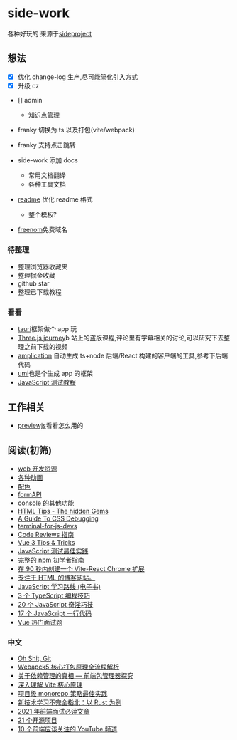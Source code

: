 # side-work

各种好玩的
来源于[sideproject](https://sideproject.guide/)

## 想法

-   [x] 优化 change-log 生产,尽可能简化引入方式
-   [x] 升级 cz
-   [] admin
    -   知识点管理
-   franky 切换为 ts 以及打包(vite/webpack)
-   franky 支持点击跳转
-   side-work 添加 docs
    -   常用文档翻译
    -   各种工具文档
-   [readme](https://github.com/Louis3797/awesome-readme-template) 优化 readme 格式

    -   整个模板?

-   [freenom](https://www.freenom.com/zh/index.html?lang=zh)免费域名

### 待整理

-   整理浏览器收藏夹
-   整理掘金收藏
-   github star
-   整理已下载教程

### 看看

-   [tauri](https://github.com/tauri-apps/tauri)框架做个 app 玩
-   [Three.js journey](https://www.bilibili.com/video/BV1Pf4y177Vp/?vd_source=a28fe99f8fec1c3800d44220e3754062)b 站上的盗版课程,评论里有字幕相关的讨论,可以研究下去整理之前下载的视频
-   [amplication](https://github.com/amplication/amplication) 自动生成 ts+node 后端/React 构建的客户端的工具,参考下后端代码
-   [umi](https://umijs.org/docs/tutorials/blog)也是个生成 app 的框架
-   [JavaScript 测试教程](https://wanago.io/2022/04/18/advanced-mocking-jest-react-testing-library/)

## 工作相关

-   [previewjs](https://github.com/fwouts/previewjs)看看怎么用的

## 阅读(初筛)

-   [web 开发资源](https://web-dev-resources.com/#/)
-   [各种动画](https://xsgames.co/animatiss/)
-   [配色](https://coolors.co/generate)
-   [formAPI](https://formbold.com/docs)
-   [console 的其他功能](https://markodenic.com/use-console-log-like-a-pro/)
-   [HTML Tips - The hidden Gems](PDF:learning/书/IT)
-   [A Guide To CSS Debugging](https://www.smashingmagazine.com/2021/10/guide-debugging-css/)
-   [terminal-for-js-devs](https://www.joshwcomeau.com/javascript/terminal-for-js-devs/)
-   [Code Reviews 指南](https://www.semasoftware.com/blog/code-reviews-101-the-basics)
-   [Vue 3 Tips & Tricks](https://medium.com/js-dojo/vue-3-tips-tricks-d820b04f452f)
-   [JavaScript 测试最佳实践](https://github.com/goldbergyoni/javascript-testing-best-practices/blob/master/readme-zh-CN.md)
-   [完整的 npm 初学者指南](https://css-tricks.com/a-complete-beginners-guide-to-npm/)
-   [在 90 秒内创建一个 Vite-React Chrome 扩展](https://dev.to/jacksteamdev/create-a-vite-react-chrome-extension-in-90-seconds-3df7)
-   [专注于 HTML 的博客网站。](https://www.htmhell.dev/adventcalendar/)
-   [JavaScript 学习路线 (电子书)](https://flaviocopes.com/javascript/)
-   [3 个 TypeScript 编程技巧](https://www.cstrnt.dev/blog/three-typescript-tricks)
-   [20 个 JavaScript 奇淫巧技](https://medium.com/geekculture/javascript-hacks-cf8f0fecbc60)
-   [17 个 JavaScript 一行代码](https://javascript.plainenglish.io/17-life-saving-javascript-one-liners-part1-b0b0b32c9f61)
-   [Vue 热门面试题](https://mokkapps.de/blog/my-top-vue-js-interview-questions/)

### 中文

-   [Oh Shit, Git](https://ohshitgit.com/zh)
-   [Webapck5 核心打包原理全流程解析](https://juejin.cn/post/7031546400034947108)
-   [关于依赖管理的真相 — 前端包管理器探究](https://github.com/Geekhyt/weekly/issues/29)
-   [深入理解 Vite 核心原理](https://juejin.cn/post/7064853960636989454)
-   [项目级 monorepo 策略最佳实践](https://fed.taobao.org/blog/taofed/do71ct/uihagy/)
-   [新技术学习不完全指北：以 Rust 为例](https://mp.weixin.qq.com/s/xtCfAiVEwXLwWDQmCbO1mw)
-   [2021 年前端面试必读文章](https://juejin.cn/post/6844904116339261447)
-   [ 21 个开源项目](https://mp.weixin.qq.com/s/-8GrPZPTPdaqCwENfRQCoA)
-   [10 个前端应该关注的 YouTube 频道](https://mp.weixin.qq.com/s/D9N0LGBJtXvWcjitPrGb5A)
